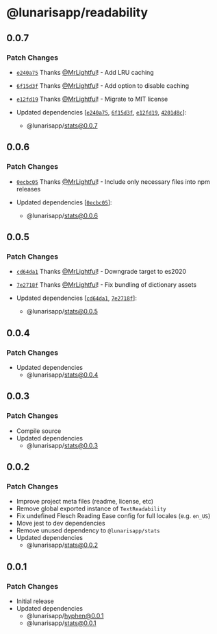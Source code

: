 # @lunarisapp/readability

## 0.0.7

### Patch Changes

- [`e240a75`](https://github.com/LunarisApp/text-tools/commit/e240a75426bb369e3b264b1b538a30901062bebe) Thanks [@MrLightful](https://github.com/MrLightful)! - Add LRU caching

- [`6f15d3f`](https://github.com/LunarisApp/text-tools/commit/6f15d3f102e251847ebdecc8d4654e180869d0f7) Thanks [@MrLightful](https://github.com/MrLightful)! - Add option to disable caching

- [`e12fd19`](https://github.com/LunarisApp/text-tools/commit/e12fd19b13dc45c61a684a001eede2b255a1aa56) Thanks [@MrLightful](https://github.com/MrLightful)! - Migrate to MIT license

- Updated dependencies [[`e240a75`](https://github.com/LunarisApp/text-tools/commit/e240a75426bb369e3b264b1b538a30901062bebe), [`6f15d3f`](https://github.com/LunarisApp/text-tools/commit/6f15d3f102e251847ebdecc8d4654e180869d0f7), [`e12fd19`](https://github.com/LunarisApp/text-tools/commit/e12fd19b13dc45c61a684a001eede2b255a1aa56), [`4201d8c`](https://github.com/LunarisApp/text-tools/commit/4201d8c37b779aebe602b4b0b004d03ac409a001)]:
  - @lunarisapp/stats@0.0.7

## 0.0.6

### Patch Changes

- [`0ecbc05`](https://github.com/LunarisApp/text-tools/commit/0ecbc050cb67f9e841a584ec6aae4c20d4bfaa52) Thanks [@MrLightful](https://github.com/MrLightful)! - Include only necessary files into npm releases

- Updated dependencies [[`0ecbc05`](https://github.com/LunarisApp/text-tools/commit/0ecbc050cb67f9e841a584ec6aae4c20d4bfaa52)]:
  - @lunarisapp/stats@0.0.6

## 0.0.5

### Patch Changes

- [`cd64da1`](https://github.com/LunarisApp/text-tools/commit/cd64da18993b790ea543286eafcc870bcf7aa4a3) Thanks [@MrLightful](https://github.com/MrLightful)! - Downgrade target to es2020

- [`7e2718f`](https://github.com/LunarisApp/text-tools/commit/7e2718fd9959b66e1fc0912e15b1ad340fde7be3) Thanks [@MrLightful](https://github.com/MrLightful)! - Fix bundling of dictionary assets

- Updated dependencies [[`cd64da1`](https://github.com/LunarisApp/text-tools/commit/cd64da18993b790ea543286eafcc870bcf7aa4a3), [`7e2718f`](https://github.com/LunarisApp/text-tools/commit/7e2718fd9959b66e1fc0912e15b1ad340fde7be3)]:
  - @lunarisapp/stats@0.0.5

## 0.0.4

### Patch Changes

- Updated dependencies
  - @lunarisapp/stats@0.0.4

## 0.0.3

### Patch Changes

- Compile source
- Updated dependencies
  - @lunarisapp/stats@0.0.3

## 0.0.2

### Patch Changes

- Improve project meta files (readme, license, etc)
- Remove global exported instance of `TextReadability`
- Fix undefined Flesch Reading Ease config for full locales (e.g. `en_US`)
- Move jest to dev dependencies
- Remove unused dependency to `@lunarisapp/stats`
- Updated dependencies
  - @lunarisapp/stats@0.0.2

## 0.0.1

### Patch Changes

- Initial release
- Updated dependencies
  - @lunarisapp/hyphen@0.0.1
  - @lunarisapp/stats@0.0.1
